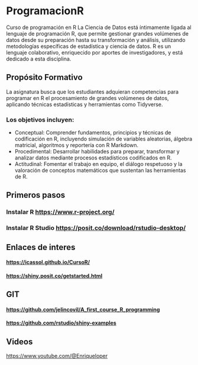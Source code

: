 # ProgramacionR
Curso de programación en R
La Ciencia de Datos está íntimamente ligada al lenguaje de programación R, que permite gestionar grandes volúmenes de datos desde su preparación hasta su transformación y análisis,
utilizando metodologías específicas de estadística y ciencia de datos. R es un lenguaje colaborativo, enriquecido por aportes de investigadores, y está dedicado a esta disciplina.

## Propósito Formativo

La asignatura busca que los estudiantes adquieran competencias para programar en R el procesamiento de grandes volúmenes de datos,
aplicando técnicas estadísticas y herramientas como Tidyverse. 

### Los objetivos incluyen:

- Conceptual: Comprender fundamentos, principios y técnicas de codificación en R, incluyendo simulación de variables aleatorias, álgebra matricial, algoritmos y reportería con R Markdown.
- Procedimental: Desarrollar habilidades para preparar, transformar y analizar datos mediante procesos estadísticos codificados en R.
- Actitudinal: Fomentar el trabajo en equipo, el diálogo respetuoso y la valoración de conceptos matemáticos que sustentan las herramientas de R.

## Primeros pasos
### Instalar R         https://www.r-project.org/
### Instalar R Studio  https://posit.co/download/rstudio-desktop/

## Enlaces de interes

#### https://icassol.github.io/CursoR/
#### https://shiny.posit.co/getstarted.html
## GIT
#### https://github.com/jelincovil/A_first_course_R_programming
#### https://github.com/rstudio/shiny-examples

## Videos
https://www.youtube.com/@Enriqueloper
